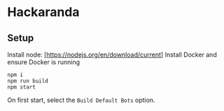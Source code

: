 # Hackaranda

## Setup

Install node: [https://nodejs.org/en/download/current]
Install Docker and ensure Docker is running

```
npm i
npm run build
npm start
```

On first start, select the `Build Default Bots` option.

